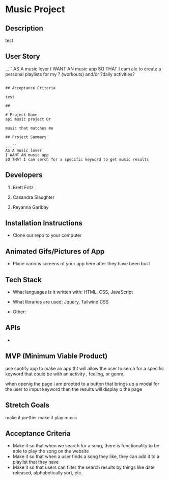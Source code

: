 # Music Project

## Description

test

## User Story

...``
AS A music lover
I WANT AN music app
SO THAT I cam ale to create a personal playlists for my ? (workouts) and/or ?daily activities?
```

## Acceptance Criteria

test

## 

# Project Name
api music project Or 

music that matches me 

## Project Summary

...``
AS A music lover
I WANT AN music app
SO THAT I can serch for a specific keyword to get music results 
```

## Developers

1. Brett Fritz

2. Casandra Slaughter

3. Reyanna Garibay

## Installation Instructions

- Clone our repo to your computer


## Animated Gifs/Pictures of App

- Place various screens of your app here after they have been built

## Tech Stack

- What languages is it written with: HTML, CSS, JavaScript

- What libraries are used: Jquery, Tailwind CSS

- Other: 


## APIs

- 

## MVP (Minimum Viable Product)

use spotify app to make an app tht will allow the user to serch for a
specific keyword that could be with an activity , feeling, or genre, 

when openig the page i am propted to a button that brings up a modal for the user to imput keyword then the results will display o the page 


## Stretch Goals
make it prettier 
make it play music 


## Acceptance Criteria


- Make it so that when we search for a song, there is functionality to be able to play the song on the website
- Make it so that when a user finds a song they like, they can add it to a playlist that they have
- Make it so that users can filter the search results by things like date released, alphabetically sort, etc.
